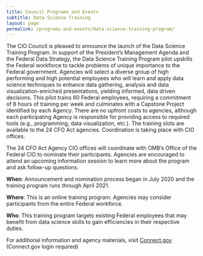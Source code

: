 ```yaml
---
title: Council Programs and Events
subtitle: Data Science Training
layout: page  
permalink: /programs-and-events/data-science-training-program/ 
---
```


The CIO Council is pleased to announce the launch of the Data Science Training Program. In support of the President’s Management Agenda and the Federal Data Strategy, the Data Science Training Program pilot upskills the Federal workforce to tackle problems of unique importance to the Federal government. Agencies will select a diverse group of high performing and high potential employees who will learn and apply data science techniques to enhance data gathering, analysis and data visualization-enriched presentations, yielding informed, data driven decisions. This pilot trains 60 Federal employees, requiring a commitment of 8 hours of training per week and culminates with a Capstone Project identified by each Agency. There are no upfront costs to agencies, although each participating Agency is responsible for providing access to required tools (e.g., programming, data visualization, etc.). The training slots are available to the 24 CFO Act agencies. Coordination is taking place with CIO offices.

The 24 CFO Act Agency CIO offices will coordinate with OMB’s Office of the Federal CIO to nominate their participants. Agencies are encouraged to attend an upcoming information session to learn more about the program and ask follow-up questions.

**When**: Announcement and nomination process began in July 2020 and the training program runs through April 2021.

**Where**: This is an online training program. Agencies may consider participants from the entire Federal workforce.

**Who**: This training program targets existing Federal employees that may benefit from data science skills to gain efficiencies in their respective duties. 

For additional information and agency materials, visit [Connect.gov](https://community.connect.gov/x/HWySg) (Connect.gov login required)
